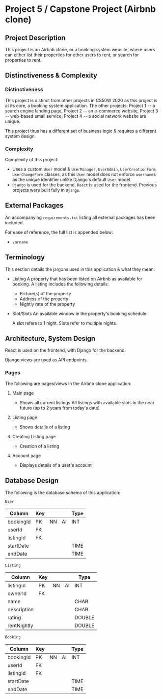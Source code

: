 # Project 5 / Capstone Project (Airbnb clone)

## Project Description

This project is an Airbnb clone, or a booking system website, where users can either list their properties for other users to rent, or search for properties to rent.

## Distinctiveness & Complexity

### Distinctiveness

This project is distinct from other projects in CS50W 2020 as this project is at its core, a booking system application. The other projects: Project 1 -- a search engine landing page, Project 2 -- an e-commerce website, Project 3 -- web-based email service, Project 4 -- a social network website are unique.

This project thus has a different set of business logic & requires a different system design.

### Complexity

Complexity of this project:

- Uses a custom `User` model & `UserManager`, `UserAdmin`, `UserCreationForm`, `UserChangeForm` classes, as this `User` model does not enforce `username`s as the unique identifier unlike Django's default `User` model.
- `Django` is used for the backend, `React` is used for the frontend. Previous projects were built fully in `Django`.

## External Packages

An accompanying `requirements.txt` listing all external packages has been included.

For ease of reference, the full list is appended below:

- `varname`

## Terminology

This section details the jargons used in this application & what they mean:

- Listing
  A property that has been listed on Airbnb as available for booking.
  A listing includes the following details:

  - Picture(s) of the property
  - Address of the property
  - Nightly rate of the property

- Slot/Slots
  An available window in the property's booking schedule.

  A slot refers to 1 night. Slots refer to multiple nights.

## Architecture, System Design

React is used on the frontend, with Django for the backend.

Django views are used as API endpoints.

### Pages

The following are pages/views in the Airbnb clone application:

1. Main page

   - Shows all current listings
     All listings with available slots in the near future (up to 2 years from today's date)

2. Listing page

   - Shows details of a listing

3. Creating Listing page

   - Creation of a listing

4. Account page

   - Displays details of a user's account

## Database Design

The following is the database schema of this application:

`User`

| Column    | Key |     |     | Type |
| --------- | --- | --- | --- | ---- |
| bookingId | PK  | NN  | AI  | INT  |
| userId    | FK  |     |     |      |
| listingId | FK  |     |     |      |
| startDate |     |     |     | TIME |
| endDate   |     |     |     | TIME |

`Listing`

| Column      | Key |     |     | Type   |
| ----------- | --- | --- | --- | ------ |
| listingId   | PK  | NN  | AI  | INT    |
| ownerId     | FK  |     |     |        |
| name        |     |     |     | CHAR   |
| description |     |     |     | CHAR   |
| rating      |     |     |     | DOUBLE |
| rentNightly |     |     |     | DOUBLE |

`Booking`

| Column    | Key |     |     | Type |
| --------- | --- | --- | --- | ---- |
| bookingId | PK  | NN  | AI  | INT  |
| userId    | FK  |     |     |      |
| listingId | FK  |     |     |      |
| startDate |     |     |     | TIME |
| endDate   |     |     |     | TIME |
